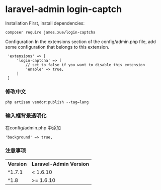 laravel-admin login-captch
======

Installation
First, install dependencies:

    composer require james.xue/login-captcha
 
Configuration
 In the extensions section of the config/admin.php file, add some configuration that belongs to this extension.
 
     'extensions' => [
         'login-captcha' => [
             // set to false if you want to disable this extension
             'enable' => true,
         ]
     ]
     
### 修改中文

    php artisan vendor:publish --tag=lang
    
### 输入框背景透明化

在config/admin.php 中添加 

	'background' => true,

### 注意事项
<div>
    <table border="0">
	  <tr>
	    <th>Version</th>
	    <th>Laravel-Admin Version</th>
	  </tr>
	  <tr>
	    <td>^1.7.1</td>
	    <td>< 1.6.10</td>
	  </tr>
	  <tr>
        <td>^1.8</td>
        <td>>= 1.6.10</td>
      </tr>
	</table>
</div> 
